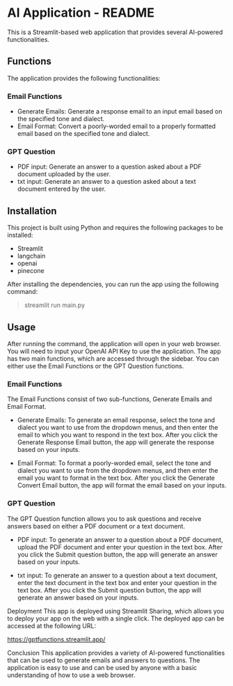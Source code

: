# AI Application - README
This is a Streamlit-based web application that provides several AI-powered functionalities.

## Functions
The application provides the following functionalities:

### Email Functions

* Generate Emails: Generate a response email to an input email based on the specified tone and dialect.
* Email Format: Convert a poorly-worded email to a properly formatted email based on the specified tone and dialect.

### GPT Question

* PDF input: Generate an answer to a question asked about a PDF document uploaded by the user.
* txt input: Generate an answer to a question asked about a text document entered by the user.

## Installation
This project is built using Python and requires the following packages to be installed:

* Streamlit
* langchain
* openai
* pinecone

After installing the dependencies, you can run the app using the following command:
> streamlit run main.py

## Usage
After running the command, the application will open in your web browser. You will need to input your OpenAI API Key to use the application. The app has two main functions, which are accessed through the sidebar. You can either use the Email Functions or the GPT Question functions.

### Email Functions
The Email Functions consist of two sub-functions, Generate Emails and Email Format.

* Generate Emails: To generate an email response, select the tone and dialect you want to use from the dropdown menus, and then enter the email to which you want to respond in the text box. After you click the Generate Response Email button, the app will generate the response based on your inputs.

* Email Format: To format a poorly-worded email, select the tone and dialect you want to use from the dropdown menus, and then enter the email you want to format in the text box. After you click the Generate Convert Email button, the app will format the email based on your inputs.

### GPT Question
The GPT Question function allows you to ask questions and receive answers based on either a PDF document or a text document.

* PDF input: To generate an answer to a question about a PDF document, upload the PDF document and enter your question in the text box. After you click the Submit question button, the app will generate an answer based on your inputs.

* txt input: To generate an answer to a question about a text document, enter the text document in the text box and enter your question in the text box. After you click the Submit question button, the app will generate an answer based on your inputs.

Deployment
This app is deployed using Streamlit Sharing, which allows you to deploy your app on the web with a single click. The deployed app can be accessed at the following URL:

https://gptfunctions.streamlit.app/

Conclusion
This application provides a variety of AI-powered functionalities that can be used to generate emails and answers to questions. The application is easy to use and can be used by anyone with a basic understanding of how to use a web browser.